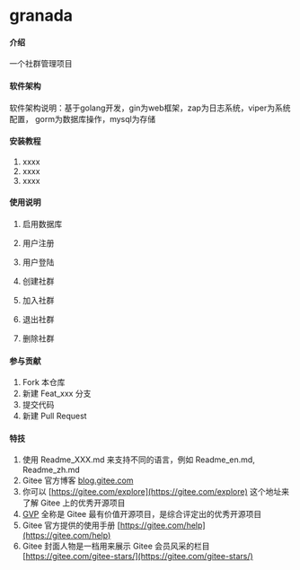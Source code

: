 # granada

#### 介绍
一个社群管理项目

#### 软件架构
软件架构说明：基于golang开发，gin为web框架，zap为日志系统，viper为系统配置，
gorm为数据库操作，mysql为存储


#### 安装教程

1.  xxxx
2.  xxxx
3.  xxxx

#### 使用说明

1. 启用数据库
2. 用户注册

3. 用户登陆
4. 创建社群
5. 加入社群
6. 退出社群
7. 删除社群

#### 参与贡献

1.  Fork 本仓库
2.  新建 Feat_xxx 分支
3.  提交代码
4.  新建 Pull Request


#### 特技

1.  使用 Readme\_XXX.md 来支持不同的语言，例如 Readme\_en.md, Readme\_zh.md
2.  Gitee 官方博客 [blog.gitee.com](https://blog.gitee.com)
3.  你可以 [https://gitee.com/explore](https://gitee.com/explore) 这个地址来了解 Gitee 上的优秀开源项目
4.  [GVP](https://gitee.com/gvp) 全称是 Gitee 最有价值开源项目，是综合评定出的优秀开源项目
5.  Gitee 官方提供的使用手册 [https://gitee.com/help](https://gitee.com/help)
6.  Gitee 封面人物是一档用来展示 Gitee 会员风采的栏目 [https://gitee.com/gitee-stars/](https://gitee.com/gitee-stars/)
